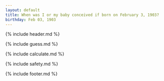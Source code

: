 ```yaml
---
layout: default
title: When was I or my baby conceived if born on February 3, 1903?
birthday: Feb 03, 1903
---
```


{% include header.md %}

{% include guess.md %}

{% include calculate.md %}

{% include safety.md %}

{% include footer.md %}



